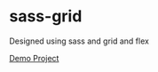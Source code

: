 # sass-grid
Designed using sass and grid and flex

[Demo Project](https://golnazrahmanian.github.io/sass-grid)
